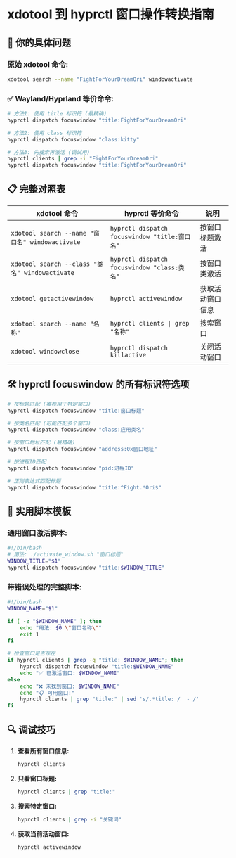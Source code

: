 # xdotool 到 hyprctl 窗口操作转换指南

## 🎯 你的具体问题

### 原始 xdotool 命令:

```bash
xdotool search --name "FightForYourDreamOri" windowactivate
```

### ✅ Wayland/Hyprland 等价命令:

```bash
# 方法1: 使用 title 标识符 (最精确)
hyprctl dispatch focuswindow "title:FightForYourDreamOri"

# 方法2: 使用 class 标识符
hyprctl dispatch focuswindow "class:kitty"

# 方法3: 先搜索再激活 (调试用)
hyprctl clients | grep -i "FightForYourDreamOri"
hyprctl dispatch focuswindow "title:FightForYourDreamOri"
```

## 📋 完整对照表

| xdotool 命令                                    | hyprctl 等价命令                              | 说明             |
| ----------------------------------------------- | --------------------------------------------- | ---------------- |
| `xdotool search --name "窗口名" windowactivate` | `hyprctl dispatch focuswindow "title:窗口名"` | 按窗口标题激活   |
| `xdotool search --class "类名" windowactivate`  | `hyprctl dispatch focuswindow "class:类名"`   | 按窗口类激活     |
| `xdotool getactivewindow`                       | `hyprctl activewindow`                        | 获取活动窗口信息 |
| `xdotool search --name "名称"`                  | `hyprctl clients \| grep "名称"`              | 搜索窗口         |
| `xdotool windowclose`                           | `hyprctl dispatch killactive`                 | 关闭活动窗口     |

## 🛠️ hyprctl focuswindow 的所有标识符选项

```bash
# 按标题匹配 (推荐用于特定窗口)
hyprctl dispatch focuswindow "title:窗口标题"

# 按类名匹配 (可能匹配多个窗口)
hyprctl dispatch focuswindow "class:应用类名"

# 按窗口地址匹配 (最精确)
hyprctl dispatch focuswindow "address:0x窗口地址"

# 按进程ID匹配
hyprctl dispatch focuswindow "pid:进程ID"

# 正则表达式匹配标题
hyprctl dispatch focuswindow "title:^Fight.*Ori$"
```

## 🚀 实用脚本模板

### 通用窗口激活脚本:

```bash
#!/bin/bash
# 用法: ./activate_window.sh "窗口标题"
WINDOW_TITLE="$1"
hyprctl dispatch focuswindow "title:$WINDOW_TITLE"
```

### 带错误处理的完整脚本:

```bash
#!/bin/bash
WINDOW_NAME="$1"

if [ -z "$WINDOW_NAME" ]; then
    echo "用法: $0 \"窗口名称\""
    exit 1
fi

# 检查窗口是否存在
if hyprctl clients | grep -q "title: $WINDOW_NAME"; then
    hyprctl dispatch focuswindow "title:$WINDOW_NAME"
    echo "✅ 已激活窗口: $WINDOW_NAME"
else
    echo "❌ 未找到窗口: $WINDOW_NAME"
    echo "📋 可用窗口:"
    hyprctl clients | grep "title:" | sed 's/.*title: /  - /'
fi
```

## 🔍 调试技巧

1. **查看所有窗口信息:**

   ```bash
   hyprctl clients
   ```

2. **只看窗口标题:**

   ```bash
   hyprctl clients | grep "title:"
   ```

3. **搜索特定窗口:**

   ```bash
   hyprctl clients | grep -i "关键词"
   ```

4. **获取当前活动窗口:**
   ```bash
   hyprctl activewindow
   ```
